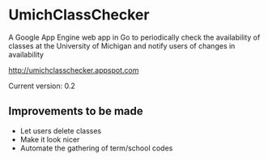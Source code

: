 UmichClassChecker
=================

A Google App Engine web app in Go to periodically check the availability of classes at the University of Michigan and notify users of changes in availability

http://umichclasschecker.appspot.com

Current version: 0.2


Improvements to be made
-----------------------

- Let users delete classes
- Make it look nicer
- Automate the gathering of term/school codes
